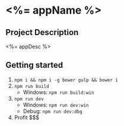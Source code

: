 # <%= appName %>

## Project Description
<%= appDesc %>

## Getting started

1. `npm i && npm i -g bower gulp && bower i`
2. `npm run build`
	- Windows: `npm run build:win`
3. `npm run dev`
	- Windows: `npm run dev:win`
	- Debug: `npm run dev:dbg`
4. Profit $$$
